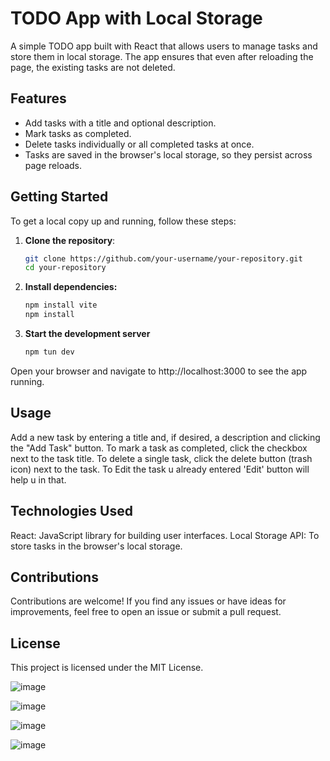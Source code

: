 # TODO App with Local Storage


A simple TODO app built with React that allows users to manage tasks and store them in local storage. The app ensures that even after reloading the page, the existing tasks are not deleted.

## Features

- Add tasks with a title and optional description.
- Mark tasks as completed.
- Delete tasks individually or all completed tasks at once.
- Tasks are saved in the browser's local storage, so they persist across page reloads.

## Getting Started

To get a local copy up and running, follow these steps:

1. **Clone the repository**:

   ```bash
   git clone https://github.com/your-username/your-repository.git
   cd your-repository

 2. **Install dependencies:**

    ```bash
    npm install vite
    npm install
3. **Start the development server**

    ```bash
    npm tun dev
Open your browser and navigate to http://localhost:3000 to see the app running.

## Usage
  Add a new task by entering a title and, if desired, a description and clicking the "Add Task" button.
  To mark a task as completed, click the checkbox next to the task title.
  To delete a single task, click the delete button (trash icon) next to the task.
  To Edit the task u already entered 'Edit' button will help u in that.

## Technologies Used
  React: JavaScript library for building user interfaces.
  Local Storage API: To store tasks in the browser's local storage.

## Contributions
  Contributions are welcome! If you find any issues or have ideas for improvements, feel free to open an issue or submit a pull request.

## License
  This project is licensed under the MIT License.


![image](https://github.com/Jeyanth-2301/to-do-ui/assets/98992534/b5de71ba-1cc5-43a6-8c0b-9aa22354d657)


![image](https://github.com/Jeyanth-2301/to-do-ui/assets/98992534/6a4f1822-fee3-4b0f-87c7-c34a7abe798c)


![image](https://github.com/Jeyanth-2301/to-do-ui/assets/98992534/4113be47-4bc8-423d-8673-50a5ccbe76e8)


![image](https://github.com/Jeyanth-2301/to-do-ui/assets/98992534/06524fb3-4af4-4c69-a31c-1c04ad10786e)




